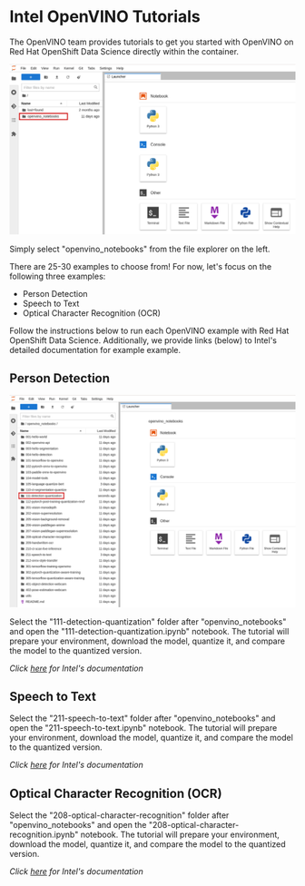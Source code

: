 
# Intel OpenVINO Tutorials 

The OpenVINO team provides tutorials to get you started with OpenVINO on Red Hat OpenShift Data Science directly within the container. 

![openvino-container](./assets/img/examples/openvino-container.png)

Simply select "openvino_notebooks" from the file explorer on the left. 

There are 25-30 examples to choose from! 
For now, let's focus on the following three examples: 
* Person Detection 
* Speech to Text 
* Optical Character Recognition (OCR)

Follow the instructions below to run each OpenVINO example with Red Hat OpenShift Data Science.
Additionally, we provide links (below) to Intel's detailed documentation for example example. 

## Person Detection 

![openvino-111](./assets/img/examples/openvino-111.png)

Select the "111-detection-quantization" folder after "openvino_notebooks" and open the "111-detection-quantization.ipynb" notebook. 
The tutorial will prepare your environment, download the model, quantize it, and compare the model to the quantized version.

*Click [here](https://docs.openvino.ai/latest/notebooks/111-detection-quantization-with-output.html) for Intel's documentation*

## Speech to Text 

Select the "211-speech-to-text" folder after "openvino_notebooks" and open the "211-speech-to-text.ipynb" notebook. 
The tutorial will prepare your environment, download the model, quantize it, and compare the model to the quantized version.

*Click [here](https://docs.openvino.ai/latest/notebooks/211-speech-to-text-with-output.html) for Intel's documentation*

## Optical Character Recognition (OCR) 

Select the "208-optical-character-recognition" folder after "openvino_notebooks" and open the "208-optical-character-recognition.ipynb" notebook. 
The tutorial will prepare your environment, download the model, quantize it, and compare the model to the quantized version.

*Click [here](https://docs.openvino.ai/latest/notebooks/208-optical-character-recognition-with-output.html) for Intel's documentation*
